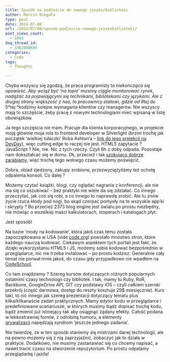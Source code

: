 ```yaml
---
title: Sposób na podjeście do nowego języka/biblioteki
author: Marcin Biegała
type: post
date: 2014-07-08
url: /2014/07/08/sposob-podjescie-nowego-jezykabiblioteki/
post_views_count:
  - 1093
dsq_thread_id:
  - 3362080889
categories:
  - Code
tags:
  - Thoughts

---
```

Chyba wszyscy się zgodzą, że praca programisty to *niekończąca się opowieść. *Aby wciąż być &#8216;na topie&#8217; musimy ciągle monitorować rynek, nadążać za pojawiającymi się technikami, bibliotekami czy językami.
Ale z drugiej strony większość z nas, to pracownicy etatowi, gdzie od 9*tej* do 5*tej *kodzimy kolejne wymagania klientów czy managerów. Nie wszyscy mają to szczęście, żeby pracę z nowymi technologiami mieć wpisaną w listę obowiązków.

Ja tego szczęścia nie mam. Pracuje dla klienta korporacyjnego, w projekcie moją głównie moja rola to frontend developer w Silverlight (brzmi trochę jak początek &#8216;wielkiej tułaczki&#8217; Roba Ashton&#8217;a &#8211; <a title="Rob Ashton - DevDey 2013" href="https://www.youtube.com/watch?v=puyy8JdbsUQ" target="_blank">link do jego prelekcji na DevDay</a>), więc cutting edge to raczej nie jest. HTML5 zapytacie ? JavaScript ? Nie, nie. Nic z tych rzeczy.
Czyli 8h z doby odpada.
Pozostaje nam dokształcać się w domu. Ok, przecież i tak <a title="Opinia rozwydrzonego programisty" href="https://miedzy-nawiasami.pl/2014/06/22/opinia-rozwydrzonego-programisty/" target="_blank">szokująco dobrze zarabiamy</a>, więc trochę tego wolnego czasu możemy poświęcić.

<!--more-->

Dobra, obiad zjedzony, zakupy zrobione, przezwyciężyliśmy też ochotę odpalenia konsoli.
Co dalej ?

Możemy czytać książki, blogi, czy oglądać nagrania z konferencji, ale nie ma się co oszukiwać &#8211; bez praktyki nie wiele da się zdziałać. Co innego przeczytać, jak coś się robi, a co innego to naprawdę zrobić.
Ale tu znów życie rzuca kłody pod nogi, bo skąd czerpać pomysły na te wszyskie app&#8217;ki i skrypty ? Bo przecież 2373 blog engine jest światu po prostu niezbędny, nie mówiąc o wszelkiej maści kalkulatorach, stoperach i katalogach płyt.

Jest sposób!

Na bazie &#8216;mody na kodowanie&#8217;, która jakiś czas temu została zapoczątkowana w USA (vide <a title="http://code.org/" href="http://code.org/" target="_blank">code.org</a>) powstało mnóstwo stron, które każdego nauczą kodować. Ciekawym aspektem tych portali jest fakt, że dzięki wykorzystaniu HTML5 i JS, możemy sobie kodować bezpośrednio w przeglądarce, nic nie trzeba instalować &#8211; po prostu kodzisz.
Generalnie cały temat nie porwał mnie jakoś, do czasu gdy przypadkowo nie wpadłem na <a title="https://www.codeschool.com" href="https://www.codeschool.com" target="_blank">CodeSchool</a>.

Co tam znajdziemy ? Szereg kursów dotyczących różnych popularnych ostatnimi czasy technologii czy bibliotek.
I tak, mamy tu Ruby, RoR, Backbone, GoogleDrive API, GIT czy podstawy iOS &#8211; czyli całkiem szeroki przekrój (część darmowa, dostęp do reszty kosztuje 29$ miesięcznie).
Kurs taki, to nic innego jak szereg prezentacji dotyczący tematu plus kilka/kilkanaście zadań praktycznych.
Mamy edytor kodu w przeglądarce i predefiniowane scenariusze, w których musimy bądź dopisać trochę kodu, bądź zmienić już istniejący tak aby osiągnąć żądany efekty.
Całość podana w lekkostrawnej formie, z odrobiną humoru, a elementy <a title="http://pl.wikipedia.org/wiki/Grywalizacja" href="http://pl.wikipedia.org/wiki/Grywalizacja" target="_blank">grywalizacji</a> napędzają syndrom &#8216;jeszcze jednego zadania&#8217;.

Nie twierdzę, że w ten sposób staniemy się mistrzami danej technologii, ale na pewno możemy się z nią zaprzyjaźnić, zobaczyć jak to działa w praktyce.
Dodatkowo, nie musimy zastanawiać się co chcemy napisać, a nawet tracić czasu na stworzenie repozytorium.
Po prostu odpalamy przeglądarkę i jazda!

&nbsp;